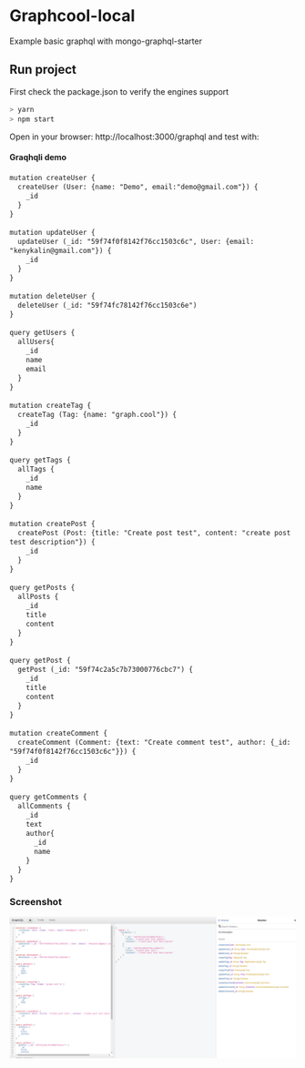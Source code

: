 # Graphcool-local

Example basic graphql with mongo-graphql-starter

## Run project
First check the package.json to verify the engines support

```sh
> yarn
> npm start
```

Open in your browser: http://localhost:3000/graphql and test with:

#### Graqhqli demo
```gql
mutation createUser {
  createUser (User: {name: "Demo", email:"demo@gmail.com"}) {
    _id
  }
}

mutation updateUser {
  updateUser (_id: "59f74f0f8142f76cc1503c6c", User: {email: "kenykalin@gmail.com"}) {
    _id
  }
}

mutation deleteUser {
  deleteUser (_id: "59f74fc78142f76cc1503c6e")
}

query getUsers {
  allUsers{
    _id
    name
    email
  }
}

mutation createTag {
  createTag (Tag: {name: "graph.cool"}) {
    _id
  }
}

query getTags {
  allTags {
    _id
    name
  }
}

mutation createPost {
  createPost (Post: {title: "Create post test", content: "create post test description"}) {
    _id
  }
}

query getPosts {
  allPosts {
    _id
    title
    content
  }
}

query getPost {
  getPost (_id: "59f74c2a5c7b73000776cbc7") {
    _id
    title
    content
  }
}

mutation createComment {
  createComment (Comment: {text: "Create comment test", author: {_id: "59f74f0f8142f76cc1503c6c"}}) {
    _id
  }
}

query getComments {
  allComments {
    _id
    text
    author{
      _id
      name
    }
  }
}
```

### Screenshot

![Screenshot](https://raw.githubusercontent.com/kenyk7/graphcool-local/master/screenshot.png "Screenshot")
